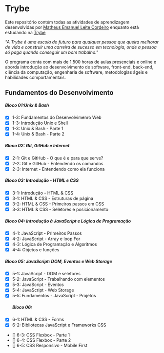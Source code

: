 # Trybe

 Este repositório contém todas as atividades de aprendizagem desenvolvidas por [Matheus Emanuel Leite Cordeiro](https://www.linkedin.com/in/matheus-emanuel-1a77b1221/) enquanto está estudando na [Trybe](https://www.betrybe.com/) 

_"A Trybe é uma escola do futuro para qualquer pessoa que queira melhorar de vida e construir uma carreira de sucesso em tecnologia, onde a pessoa só paga quando conseguir um bom trabalho."_

O programa conta com mais de 1.500 horas de aulas presenciais e online e aborda introdução ao desenvolvimento de software, front-end, back-end, ciência da computação, engenharia de software, metodologias ágeis e habilidades comportamentais.

## Fundamentos do Desenvolvimento 
##### Bloco 01:Unix & Bash
- [X] 1-3: Fundamentos do Desenvolvimenro Web
- [X] 1-3: Introdução Unix e Shell
- [X] 1-3: Unix & Bash - Parte 1
- [X] 1-4: Unix & Bash - Parte 2
##### Bloco 02: Git, GitHub e Internet 
- [X] 2-1: Git e GitHub - O que é e para que serve?
- [X] 2-2: Git e GitHub - Entendendo os comandos
- [X] 2-3: Internet - Entendendo como ela funciona
##### Bloco 03: Introdução - HTML e CSS 
- [X] 3-1: Introdução - HTML & CSS 
- [X] 3-1: HTML & CSS - Estruturas de página
- [X] 3-2: HTML & CSS - Primeiros passos em CSS
- [x] 3-3: HTML & CSS - Seletores e posicionamento
##### Bloco 04: Introdução à JavaScript e Lógica de Programação
- [X] 4-1: JavaScript - Primeiros Passos
- [X] 4-2: JavaScript - Array e loop For
- [x] 4-3:  Lógica de Programação e Algoritmos
- [x] 4-4:  Objetos e funções
##### Bloco 05: JavaScript: DOM, Eventos e Web Storage
- [X] 5-1: JavaScript - DOM e seletores
- [X] 5-2: JavaScript - Trabalhando com elementos
- [x] 5-3:  JavaScript - Eventos
- [x] 5-4: JavaScript - Web Storage
- [X] 5-5: Fundamentos - JavaScript - Projetos
  ##### Bloco 06:
- [X] 6-1: HTML & CSS - Forms
- [X] 6-2: Bibliotecas JavaScript e Frameworks CSS
- [] 6-3: CSS Flexbox - Parte 1
- [] 6-4: CSS Flexbox - Parte 2
- [] 6-5: CSS Responsivo - Mobile First















